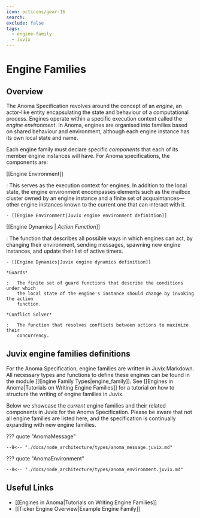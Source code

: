 ```yaml
---
icon: octicons/gear-16
search:
exclude: false
tags:
  - engine-family
  - Juvix
---
```


# Engine Families

## Overview

The Anoma Specification revolves around the concept of an _engine_, an
actor-like entity encapsulating the state and behaviour of a computational
process. Engines operate within a specific execution context called the _engine
environment_. In Anoma, engines are organised into families based on shared
behaviour and environment, although each engine instance has its own local state and
name.

Each engine family must declare specific _components_ that each of its member
engine instances will have. For Anoma specifications, the components are:

[[Engine Environment]]

:   This serves as the execution context for engines. In addition to the local
    state, the engine environment encompasses elements such as the mailbox
    cluster owned by an engine instance and a finite set of acquaintances—other
    engine instances known to the current one that can interact with it.

    - [[Engine Environment|Juvix engine environment definition]]

[[Engine Dynamics | *Action Function*]]

:   The function that describes all possible ways in which engines can act, by
    changing their environment, sending messages, spawning new engine instances,
    and update their list of active timers.

    - [[Engine Dynamics|Juvix engine dynamics definition]]

    *Guards*

    :   The finite set of guard functions that describe the conditions under which
        the local state of the engine's instance should change by invoking the action
        function.

    *Conflict Solver*

    :   The function that resolves conflicts between actions to maximize their
        concurrency.

## Juvix engine families definitions

For the Anoma Specification, engine families are written in Juvix Markdown. All
necessary types and functions to define these engines can be found in the module
[[Engine Family Types|engine_family]].
See [[Engines in Anoma|Tutorials on Writing Engine Families]] for a tutorial on
how to structure the writing of engine families in Juvix.

Below we showcase the _current_ engine families and their related components in
Juvix for the Anoma Specification. Please be aware that not all engine families
are listed here, and the specification is continually expanding with new engine
families.

??? quote "AnomaMessage"

    --8<-- "./docs/node_architecture/types/anoma_message.juvix.md"

??? quote "AnomaEnvironment"

    --8<-- "./docs/node_architecture/types/anoma_environment.juvix.md"

## Useful Links

- [[Engines in Anoma|Tutorials on Writing Engine Families]]
- [[Ticker Engine Overview|Example Engine Family]]